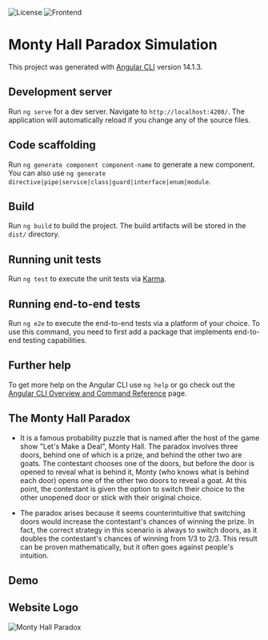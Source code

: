 ![License](https://img.shields.io/badge/License-MIT%20-maroon.svg)
![Frontend](https://img.shields.io/badge/Framework-Angular%20-red.svg)

# Monty Hall Paradox Simulation
This project was generated with [Angular CLI](https://github.com/angular/angular-cli) version 14.1.3.

## Development server
Run `ng serve` for a dev server. Navigate to `http://localhost:4200/`. The application will automatically reload if you change any of the source files.

## Code scaffolding
Run `ng generate component component-name` to generate a new component. You can also use `ng generate directive|pipe|service|class|guard|interface|enum|module`.

## Build
Run `ng build` to build the project. The build artifacts will be stored in the `dist/` directory.

## Running unit tests
Run `ng test` to execute the unit tests via [Karma](https://karma-runner.github.io).

## Running end-to-end tests
Run `ng e2e` to execute the end-to-end tests via a platform of your choice. To use this command, you need to first add a package that implements end-to-end testing capabilities.

## Further help
To get more help on the Angular CLI use `ng help` or go check out the [Angular CLI Overview and Command Reference](https://angular.io/cli) page.

## The Monty Hall Paradox
* It is a famous probability puzzle that is named after the host of the game show "Let's Make a Deal", Monty Hall. The paradox involves three doors, behind one of which is a prize, and behind the other two are goats. The contestant chooses one of the doors, but before the door is opened to reveal what is behind it, Monty (who knows what is behind each door) opens one of the other two doors to reveal a goat. At this point, the contestant is given the option to switch their choice to the other unopened door or stick with their original choice.

* The paradox arises because it seems counterintuitive that switching doors would increase the contestant's chances of winning the prize. In fact, the correct strategy in this scenario is always to switch doors, as it doubles the contestant's chances of winning from 1/3 to 2/3. This result can be proven mathematically, but it often goes against people's intuition.

## Demo

## Website Logo
![Monty Hall Paradox](https://github.com/MohamedMetwalli5/MontyHallParadox-Simulation/assets/58489322/3d4c1333-22f7-4246-bb66-fef1da739741)
